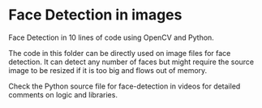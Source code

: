 # Face Detection in images

Face Detection in 10 lines of code using OpenCV and Python.

The code in this folder can be directly used on image files for face detection. It can detect any number of faces but might 
require the source image to be resized if it is too big and flows out of memory.

Check the Python source file for face-detection in videos for detailed comments on logic and libraries.
